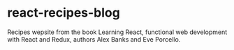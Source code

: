 # react-recipes-blog

Recipes wepsite from the book Learning React, functional web development with React and Redux, authors Alex Banks and Eve Porcello.
